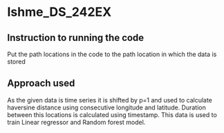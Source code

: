 # Ishme_DS_242EX
## Instruction to running the code
Put the path locations in the code to the path location in which the data is stored
## Approach used
As the given data is time series it is shifted by p=1 and  used to calculate haversine distance using consecutive longitude and latitude.
Duration between this locations is calculated using timestamp.
This data is used to train Linear regressor and Random forest model.
